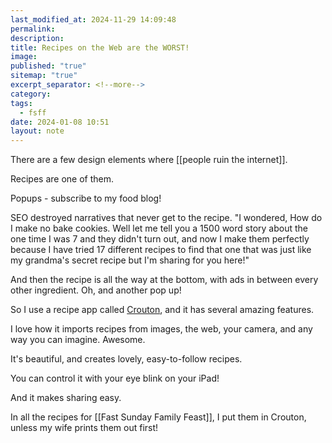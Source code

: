 ```yaml
---
last_modified_at: 2024-11-29 14:09:48
permalink: 
description: 
title: Recipes on the Web are the WORST!
image: 
published: "true"
sitemap: "true"
excerpt_separator: <!--more-->
category: 
tags:
  - fsff
date: 2024-01-08 10:51
layout: note
---
```

There are a few design elements where [[people ruin the internet]]. 

Recipes are one of them. 

Popups - subscribe to my food blog! 

SEO destroyed narratives that never get to the recipe. "I wondered, How do I make no bake cookies. Well let me tell you a 1500 word story about the one time I was 7 and they didn't turn out, and now I make them perfectly because I have tried 17 different recipes to find that one that was just like my grandma's secret recipe but I'm sharing for you here!"

And then the recipe is all the way at the bottom, with ads in between every other ingredient. Oh, and another pop up! 

So I use a recipe app called [Crouton](https://crouton.app), and it has several amazing features. 

I love how it imports recipes from images, the web, your camera, and any way you can imagine. Awesome. 

It's beautiful, and creates lovely, easy-to-follow recipes. 

You can control it with your eye blink on your iPad! 

And it makes sharing easy. 

In all the recipes for [[Fast Sunday Family Feast]], I put them in Crouton, unless my wife prints them out first! 
